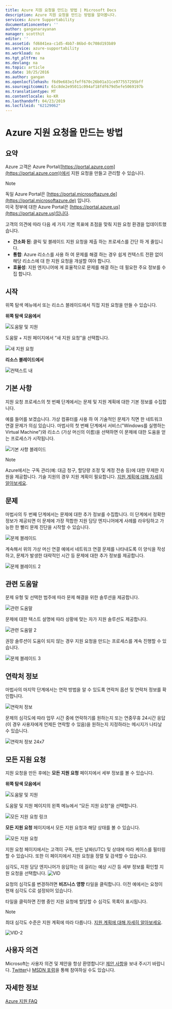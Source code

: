 ```yaml
---
title: Azure 지원 요청을 만드는 방법 | Microsoft Docs
description: Azure 지원 요청을 만드는 방법을 알아봅니다.
services: Azure Supportability
documentationcenter: ''
author: ganganarayanan
manager: scotthit
editor: ''
ms.assetid: fd6841ea-c1d5-4bb7-86bd-0c708d193b89
ms.service: azure-supportability
ms.workload: na
ms.tgt_pltfrm: na
ms.devlang: na
ms.topic: article
ms.date: 10/25/2016
ms.author: gangan
ms.openlocfilehash: f6d9e683e1feff670c26b01a31ce977557295bff
ms.sourcegitcommit: 61c8de2e95011c094af18fdf679d5efe5069197b
ms.translationtype: MT
ms.contentlocale: ko-KR
ms.lasthandoff: 04/23/2019
ms.locfileid: "62129062"
---
```

# <a name="how-to-create-an-azure-support-request"></a>Azure 지원 요청을 만드는 방법
## <a name="summary"></a>요약
Azure 고객은 Azure Portal([https://portal.azure.com](https://portal.azure.com))에서 지원 요청을 만들고 관리할 수 있습니다.

> [!NOTE]
> 독일 Azure Portal은 [https://portal.microsoftazure.de](https://portal.microsoftazure.de) 입니다.  
> 미국 정부에 대한 Azure Portal은 [https://portal.azure.us](https://portal.azure.us)입니다.


고객의 의견에 따라 다음 세 가지 기본 목표에 초점을 맞춰 지원 요청 환경을 업데이트했습니다.

* **간소화 된**: 클릭 및 블레이드 지원 요청을 제출 하는 프로세스를 간단 하 게 줄입니다.
* **통합**: Azure 리소스를 사용 하 여 문제를 해결 하는 경우 쉽게 컨텍스트 전환 없이 해당 리소스에 대 한 지원 요청을 개설할 여야 합니다.
* **효율성**: 지원 엔지니어에 게 효율적으로 문제를 해결 하는 데 필요한 주요 정보를 수집 합니다.

## <a name="getting-started"></a>시작
위쪽 탐색 메뉴에서 또는 리소스 블레이드에서 직접 지원 요청을 만들 수 있습니다.

**위쪽 탐색 모음에서**

![도움말 및 지원](./media/how-to-create-azure-support-request/HelpandSupport.png)

도움말 + 지원 페이지에서 “새 지원 요청”을 선택합니다.

![새 지원 요청](./media/how-to-create-azure-support-request/NewSupportRequest.png)

**리소스 블레이드에서**

![컨텍스트 내](./media/how-to-create-azure-support-request/Incontext.png)

## <a name="basics"></a>기본 사항
지원 요청 프로세스의 첫 번째 단계에서는 문제 및 지원 계획에 대한 기본 정보를 수집합니다.

예를 들어를 보겠습니다. 가상 컴퓨터를 사용 하 여 기술적인 문제가 직면 한 네트워크 연결 문제가 의심 있습니다.
마법사의 첫 번째 단계에서 서비스("Windows를 실행하는 Virtual Machine")와 리소스 (가상 머신의 이름)을 선택하면 이 문제에 대한 도움을 얻는 프로세스가 시작됩니다.

![기본 사항 블레이드](./media/how-to-create-azure-support-request/Basics.png)

> [!NOTE]
> Azure에서는 구독 관리(예: 대금 청구, 할당량 조정 및 계정 전송 등)에 대한 무제한 지원을 제공합니다. 기술 지원의 경우 지원 계획이 필요합니다. [지원 계획에 대해 자세히 알아보세요](https://azure.microsoft.com/support/plans).
>
>

## <a name="problem"></a>문제
마법사의 두 번째 단계에서는 문제에 대한 추가 정보를 수집합니다. 이 단계에서 정확한 정보가 제공되면 이 문제에 가장 적합한 지원 담당 엔지니어에게 사례를 라우팅하고 가능한 한 빨리 문제 진단을 시작할 수 있습니다.

![문제 블레이드](./media/how-to-create-azure-support-request/Problem01.png)

계속해서 위의 가상 머신 연결 예에서 네트워크 연결 문제를 나타내도록 이 양식을 작성하고, 문제가 발생한 대략적인 시간 등 문제에 대한 추가 정보를 제공합니다.

![문제 블레이드 2](./media/how-to-create-azure-support-request/Problem02.png)

## <a name="related-help"></a>관련 도움말
문제 유형 및 선택한 범주에 따라 문제 해결을 위한 솔루션을 제공합니다.

![관련 도움말](./media/how-to-create-azure-support-request/RelatedHelp.png)

문제에 대한 텍스트 설명에 따라 상황에 맞는 자가 지원 솔루션도 제공합니다.

![관련 도움말 2](./media/how-to-create-azure-support-request/RelatedHelp02.png)

권장 솔루션이 도움이 되지 않는 경우 지원 요청을 만드는 프로세스를 계속 진행할 수 있습니다.

![문제 블레이드 3](./media/how-to-create-azure-support-request/Problem03.png)

## <a name="contact-information"></a>연락처 정보
마법사의 마지막 단계에서는 연락 방법을 알 수 있도록 연락처 옵션 및 연락처 정보를 확인합니다.

![연락처 정보](./media/how-to-create-azure-support-request/ContactInformation.png)

문제의 심각도에 따라 업무 시간 중에 연락하기를 원하는지 또는 연중무휴 24시간 응답(이 경우 사용자에게 언제든 연락할 수 있음)을 원하는지 지정하라는 메시지가 나타날 수 있습니다.

![연락처 정보 24x7](./media/how-to-create-azure-support-request/ContactInformation-2.png)

## <a name="all-support-requests"></a>모든 지원 요청
지원 요청을 만든 후에는 **모든 지원 요청** 페이지에서 세부 정보를 볼 수 있습니다.

**위쪽 탐색 모음에서**

![도움말 및 지원](./media/how-to-create-azure-support-request/HelpandSupport.png)

도움말 및 지원 페이지의 왼쪽 메뉴에서 “모든 지원 요청”을 선택합니다.

![모든 지원 요청 링크](./media/how-to-create-azure-support-request/AllSupportRequest-link.png)

**모든 지원 요청** 페이지에서 모든 지원 요청과 해당 상태를 볼 수 있습니다.

![모든 지원 요청](./media/how-to-create-azure-support-request/AllSupportRequest.png)

지원 요청 페이지에서는 고객이 구독, 만든 날짜(UTC) 및 상태에 따라 케이스를 필터링할 수 있습니다.
또한 이 페이지에서 지원 요청을 정렬 및 검색할 수 있습니다.

심각도, 지원 담당 엔지니어가 응답하는 데 걸리는 예상 시간 등 세부 정보를 확인할 지원 요청을 선택합니다.
![VID](./media/how-to-create-azure-support-request/VID.png)

요청의 심각도를 변경하려면 **비즈니스 영향** 타일을 클릭합니다. 이전 예에서는 요청이 현재 심각도 C로 설정되어 있습니다.

타일을 클릭하면 진행 중인 지원 요청에 할당할 수 심각도 목록이 표시됩니다.

> [!NOTE]
> 최대 심각도 수준은 지원 계획에 따라 다릅니다. [지원 계획에 대해 자세히 알아보세요](https://azure.microsoft.com/support/plans).
>
>

![VID-2](./media/how-to-create-azure-support-request/VID-2.png)

## <a name="feedback"></a>사용자 의견
Microsoft는 사용자 의견 및 제안을 항상 환영합니다! [제안 사항](https://feedback.azure.com/forums/266794-support-feedback)을 보내 주시기 바랍니다. [Twitter](https://twitter.com/azuresupport)나 [MSDN 포럼](https://social.msdn.microsoft.com/Forums/azure)을 통해 참여하실 수도 있습니다.

## <a name="learn-more"></a>자세한 정보
[Azure 지원 FAQ](https://azure.microsoft.com/support/faq)
